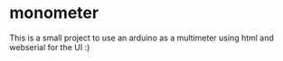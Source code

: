 # monometer

This is a small project to use an arduino as a multimeter using html and webserial for the UI :)

